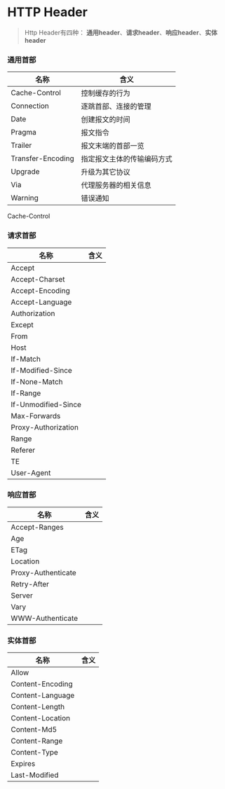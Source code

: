 # HTTP Header
> Http Header有四种： **通用header**、**请求header**、**响应header**、**实体header**

### 通用首部

|    名称              |     含义               |
| ------------------- | ---------------------- |
|   Cache-Control     |  控制缓存的行为           |
|   Connection        |  逐跳首部、连接的管理      |
|   Date              |  创建报文的时间           |
|   Pragma            |  报文指令                |
|   Trailer           |  报文末端的首部一览        |
|   Transfer-Encoding |  指定报文主体的传输编码方式 |
|   Upgrade           |  升级为其它协议           |
|   Via               |  代理服务器的相关信息      |
|   Warning           |  错误通知                |

Cache-Control


### 请求首部

|    名称                 |      含义     |
| ---------------------- | -----------   |
|    Accept              |               |
|    Accept-Charset      |               |
|    Accept-Encoding     |               |
|    Accept-Language     |               |
|    Authorization       |               |
|    Except              |               |
|    From                |               |
|    Host                |               |
|    If-Match            |               |
|    If-Modified-Since   |               |
|    If-None-Match       |               |
|    If-Range            |               |
|    If-Unmodified-Since |               |
|    Max-Forwards        |               |
|    Proxy-Authorization |               |
|    Range               |               |
|    Referer             |               |
|    TE                  |               |
|    User-Agent          |               |


### 响应首部

|    名称                 |      含义     |
| ---------------------- | -----------   |
|    Accept-Ranges       |   |
|    Age                 |   |
|    ETag                |   |
|    Location            |   |
|    Proxy-Authenticate  |   |
|    Retry-After         |   |
|    Server              |   |
|    Vary                |   |
|    WWW-Authenticate    |   |


### 实体首部

|    名称                 |      含义     |
| ---------------------- | -----------   |
|    Allow               |  |
|    Content-Encoding    |  |
|    Content-Language    |  |
|    Content-Length      |  |
|    Content-Location    |  |
|    Content-Md5         |  |
|    Content-Range       |  |
|    Content-Type        |  |
|    Expires             |  |
|    Last-Modified       |  |
